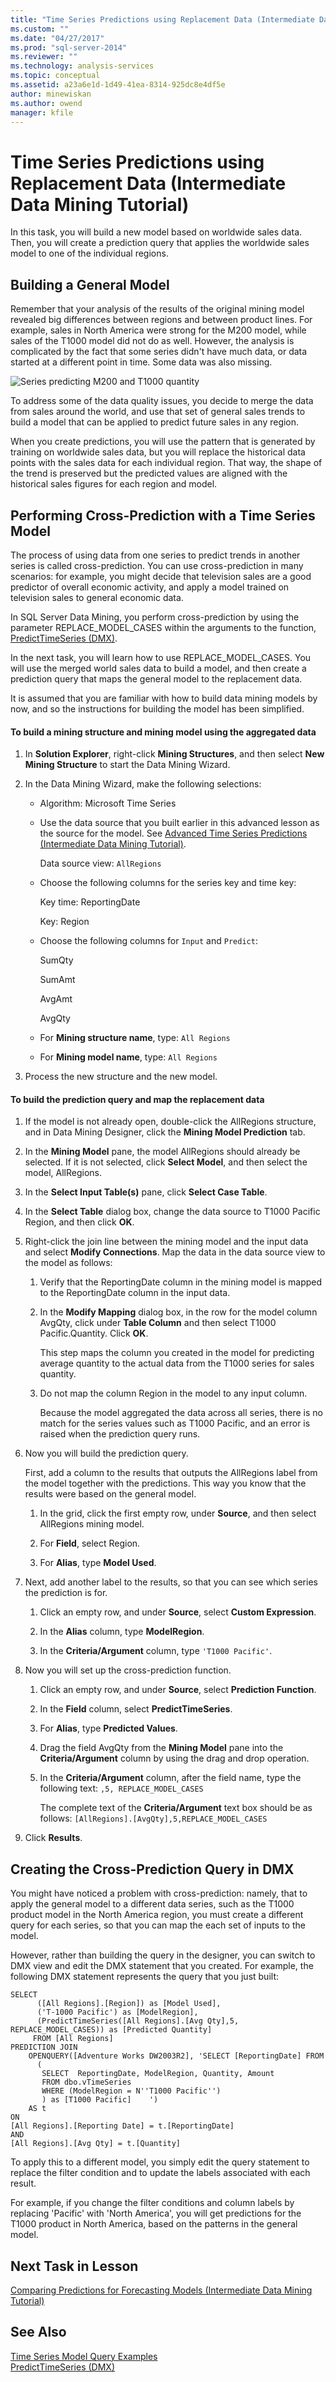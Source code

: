 ```yaml
---
title: "Time Series Predictions using Replacement Data (Intermediate Data Mining Tutorial) | Microsoft Docs"
ms.custom: ""
ms.date: "04/27/2017"
ms.prod: "sql-server-2014"
ms.reviewer: ""
ms.technology: analysis-services
ms.topic: conceptual
ms.assetid: a23a6e1d-1d49-41ea-8314-925dc8e4df5e
author: minewiskan
ms.author: owend
manager: kfile
---
```

# Time Series Predictions using Replacement Data (Intermediate Data Mining Tutorial)
  In this task, you will build a new model based on worldwide sales data. Then, you will create a prediction query that applies the worldwide sales model to one of the individual regions.  
  
## Building a General Model  
 Remember that your analysis of the results of the original mining model revealed big differences between regions and between product lines. For example, sales in North America were strong for the M200 model, while sales of the T1000 model did not do as well. However, the analysis is complicated by the fact that some series didn't have much data, or data started at a different point in time. Some data was also missing.  
  
 ![Series predicting M200 and T1000 quantity](../../2014/tutorials/media/6series-defaultforecasting.gif "Series predicting M200 and T1000 quantity")  
  
 To address some of the data quality issues, you decide to merge the data from sales around the world, and use that set of general sales trends to build a model that can be applied to predict future sales in any region.  
  
 When you create predictions, you will use the pattern that is generated by training on worldwide sales data, but you will replace the historical data points with the sales data for each individual region. That way, the shape of the trend is preserved but the predicted values are aligned with the historical sales figures for each region and model.  
  
## Performing Cross-Prediction with a Time Series Model  
 The process of using data from one series to predict trends in another series is called cross-prediction. You can use cross-prediction in many scenarios: for example, you might decide that television sales are a good predictor of overall economic activity, and apply a model trained on television sales to general economic data.  
  
 In SQL Server Data Mining, you perform cross-prediction by using the parameter REPLACE_MODEL_CASES within the arguments to the function, [PredictTimeSeries &#40;DMX&#41;](/sql/dmx/predicttimeseries-dmx).  
  
 In the next task, you will learn how to use REPLACE_MODEL_CASES. You will use the merged world sales data to build a model, and then create a prediction query that maps the general model to the replacement data.  
  
 It is assumed that you are familiar with how to build data mining models by now, and so the instructions for building the model has been simplified.  
  
#### To build a mining structure and mining model using the aggregated data  
  
1.  In **Solution Explorer**, right-click **Mining Structures**, and then select **New Mining Structure** to start the Data Mining Wizard.  
  
2.  In the Data Mining Wizard, make the following selections:  
  
    -   Algorithm: Microsoft Time Series  
  
    -   Use the data source that you built earlier in this advanced lesson as the source for the model. See [Advanced Time Series Predictions &#40;Intermediate Data Mining Tutorial&#41;](../../2014/tutorials/advanced-time-series-predictions-intermediate-data-mining-tutorial.md).  
  
         Data source view: `AllRegions`  
  
    -   Choose the following columns for the series key and time key:  
  
         Key time: ReportingDate  
  
         Key: Region  
  
    -   Choose the following columns for `Input` and `Predict`:  
  
         SumQty  
  
         SumAmt  
  
         AvgAmt  
  
         AvgQty  
  
    -   For **Mining structure name**, type: `All Regions`  
  
    -   For **Mining model name**, type: `All Regions`  
  
3.  Process the new structure and the new model.  
  
#### To build the prediction query and map the replacement data  
  
1.  If the model is not already open, double-click the AllRegions structure, and in Data Mining Designer, click the **Mining Model Prediction** tab.  
  
2.  In the **Mining Model** pane, the model AllRegions should already be selected. If it is not selected, click **Select Model**, and then select the model, AllRegions.  
  
3.  In the **Select Input Table(s)** pane, click **Select Case Table**.  
  
4.  In the **Select Table** dialog box, change the data source to T1000 Pacific Region, and then click **OK**.  
  
5.  Right-click the join line between the mining model and the input data and select **Modify Connections**. Map the data in the data source view to the model as follows:  
  
    1.  Verify that the ReportingDate column in the mining model is mapped to the ReportingDate column in the input data.  
  
    2.  In the **Modify Mapping** dialog box, in the row for the model column AvgQty, click under **Table Column** and then select T1000 Pacific.Quantity. Click **OK**.  
  
         This step maps the column you created in the model for predicting average quantity to the actual data from the T1000 series for sales quantity.  
  
    3.  Do not map the column Region in the model to any input column.  
  
         Because the model aggregated the data across all series, there is no match for the series values such as T1000 Pacific, and an error is raised when the prediction query runs.  
  
6.  Now you will build the prediction query.  
  
     First, add a column to the results that outputs the AllRegions label from the model together with the predictions. This way you know that the results were based on the general model.  
  
    1.  In the grid, click the first empty row, under **Source**, and then select AllRegions mining model.  
  
    2.  For **Field**, select Region.  
  
    3.  For **Alias**, type **Model Used**.  
  
7.  Next, add another label to the results, so that you can see which series the prediction is for.  
  
    1.  Click an empty row, and under **Source**, select **Custom Expression**.  
  
    2.  In the **Alias** column, type **ModelRegion**.  
  
    3.  In the **Criteria/Argument** column, type `'T1000 Pacific'`.  
  
8.  Now you will set up the cross-prediction function.  
  
    1.  Click an empty row, and under **Source**, select **Prediction Function**.  
  
    2.  In the **Field** column, select **PredictTimeSeries**.  
  
    3.  For **Alias**, type **Predicted Values**.  
  
    4.  Drag the field AvgQty from the **Mining Model** pane into the **Criteria/Argument** column by using the drag and drop operation.  
  
    5.  In the **Criteria/Argument** column, after the field name, type the following text: `,5, REPLACE_MODEL_CASES`  
  
         The complete text of the **Criteria/Argument** text box should be as follows: `[AllRegions].[AvgQty],5,REPLACE_MODEL_CASES`  
  
9. Click **Results**.  
  
## Creating the Cross-Prediction Query in DMX  
 You might have noticed a problem with cross-prediction: namely, that to apply the general model to a different data series, such as the T1000 product model in the North America region, you must create a different query for each series, so that you can map the each set of inputs to the model.  
  
 However, rather than building the query in the designer, you can switch to DMX view and edit the DMX statement that you created. For example, the following DMX statement represents the query that you just built:  
  
```  
SELECT  
      ([All Regions].[Region]) as [Model Used],  
      ('T-1000 Pacific') as [ModelRegion],  
      (PredictTimeSeries([All Regions].[Avg Qty],5, REPLACE_MODEL_CASES)) as [Predicted Quantity]  
     FROM [All Regions]  
PREDICTION JOIN  
    OPENQUERY([Adventure Works DW2003R2], 'SELECT [ReportingDate] FROM  
      (  
       SELECT  ReportingDate, ModelRegion, Quantity, Amount   
       FROM dbo.vTimeSeries   
       WHERE (ModelRegion = N''T1000 Pacific'')  
       ) as [T1000 Pacific]    ')   
    AS t  
ON   
[All Regions].[Reporting Date] = t.[ReportingDate]   
AND   
[All Regions].[Avg Qty] = t.[Quantity]  
```  
  
 To apply this to a different model, you simply edit the query statement to replace the filter condition and to update the labels associated with each result.  
  
 For example, if you change the filter conditions and column labels by replacing 'Pacific' with 'North America', you will get predictions for the T1000 product in North America, based on the patterns in the general model.  
  
## Next Task in Lesson  
 [Comparing Predictions for Forecasting Models &#40;Intermediate Data Mining Tutorial&#41;](../../2014/tutorials/comparing-predictions-for-forecasting-models-intermediate-data-mining-tutorial.md)  
  
## See Also  
 [Time Series Model Query Examples](../../2014/analysis-services/data-mining/time-series-model-query-examples.md)   
 [PredictTimeSeries &#40;DMX&#41;](/sql/dmx/predicttimeseries-dmx)  
  
  
